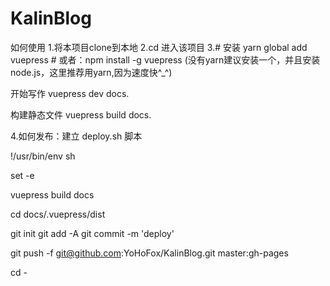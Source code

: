 # KalinBlog
如何使用
1.将本项目clone到本地
2.cd 进入该项目
3.# 安装
yarn global add vuepress # 或者：npm install -g vuepress (没有yarn建议安装一个，并且安装node.js，这里推荐用yarn,因为速度快^_^)

开始写作
vuepress dev docs.

构建静态文件
vuepress build docs.


4.如何发布：建立 deploy.sh 脚本

!/usr/bin/env sh

set -e

vuepress build docs

cd docs/.vuepress/dist


git init
git add -A
git commit -m 'deploy'


git push -f git@github.com:YoHoFox/KalinBlog.git master:gh-pages

cd -

